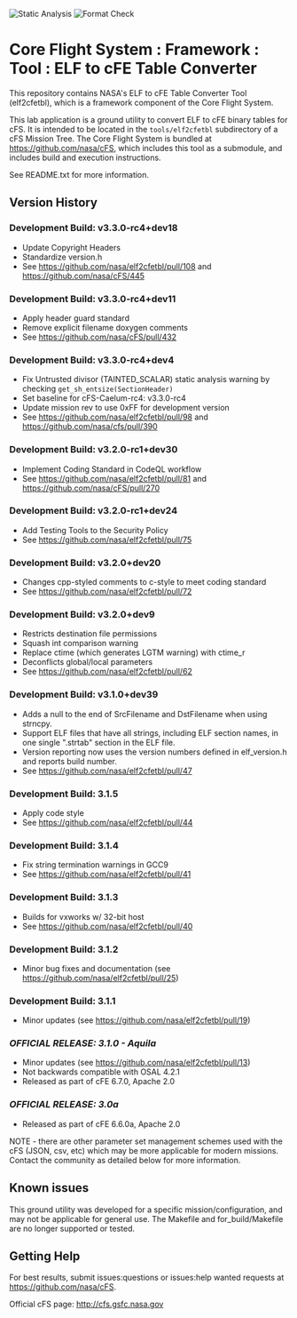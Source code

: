 ![Static Analysis](https://github.com/nasa/elf2cfetbl/workflows/Static%20Analysis/badge.svg)
![Format Check](https://github.com/nasa/elf2cfetbl/workflows/Format%20Check/badge.svg)

# Core Flight System : Framework : Tool : ELF to cFE Table Converter

This repository contains NASA's ELF to cFE Table Converter Tool (elf2cfetbl), which is a framework component of the Core Flight System.

This lab application is a ground utility to convert ELF to cFE binary tables for cFS. It is intended to be located in the `tools/elf2cfetbl` subdirectory of a cFS Mission Tree. The Core Flight System is bundled at <https://github.com/nasa/cFS>, which includes this tool as a submodule, and includes build and execution instructions.

See README.txt for more information.

## Version History

### Development Build: v3.3.0-rc4+dev18

- Update Copyright Headers
- Standardize version.h 
- See <https://github.com/nasa/elf2cfetbl/pull/108> and <https://github.com/nasa/cFS/445>

### Development Build: v3.3.0-rc4+dev11

- Apply header guard standard 
- Remove explicit filename doxygen comments
- See <https://github.com/nasa/cFS/pull/432>

### Development Build: v3.3.0-rc4+dev4

- Fix Untrusted divisor (TAINTED_SCALAR) static analysis warning by checking `get_sh_entsize(SectionHeader)`
- Set baseline for cFS-Caelum-rc4: v3.3.0-rc4
- Update mission rev to use 0xFF for development version
- See <https://github.com/nasa/elf2cfetbl/pull/98> and <https://github.com/nasa/cfs/pull/390>

### Development Build: v3.2.0-rc1+dev30

-  Implement Coding Standard in CodeQL workflow
- See <https://github.com/nasa/elf2cfetbl/pull/81> and <https://github.com/nasa/cFS/pull/270>

### Development Build: v3.2.0-rc1+dev24

- Add Testing Tools to the Security Policy
- See <https://github.com/nasa/elf2cfetbl/pull/75>

### Development Build: v3.2.0+dev20

- Changes cpp-styled comments to c-style to meet coding standard
- See <https://github.com/nasa/elf2cfetbl/pull/72>

### Development Build: v3.2.0+dev9

- Restricts destination file permissions
- Squash int comparison warning
- Replace ctime (which generates LGTM warning) with ctime_r
- Deconflicts global/local parameters
- See <https://github.com/nasa/elf2cfetbl/pull/62>

### Development Build: v3.1.0+dev39

- Adds a null to the end of SrcFilename and DstFilename when using strncpy.
- Support ELF files that have all strings, including ELF section names, in one single ".strtab" section in the ELF file.
- Version reporting now uses the version numbers defined in elf_version.h and reports build number.
- See  <https://github.com/nasa/elf2cfetbl/pull/47>

### Development Build: 3.1.5

- Apply code style
- See <https://github.com/nasa/elf2cfetbl/pull/44>

### Development Build: 3.1.4

- Fix string termination warnings in GCC9
- See <https://github.com/nasa/elf2cfetbl/pull/41>

### Development Build: 3.1.3

- Builds for vxworks w/ 32-bit host
- See <https://github.com/nasa/elf2cfetbl/pull/40>

### Development Build: 3.1.2

- Minor bug fixes and documentation (see <https://github.com/nasa/elf2cfetbl/pull/25>)

### Development Build: 3.1.1

- Minor updates (see <https://github.com/nasa/elf2cfetbl/pull/19>)

### **_OFFICIAL RELEASE: 3.1.0 - Aquila_**

- Minor updates (see <https://github.com/nasa/elf2cfetbl/pull/13>)
- Not backwards compatible with OSAL 4.2.1
- Released as part of cFE 6.7.0, Apache 2.0

### **_OFFICIAL RELEASE: 3.0a_**

- Released as part of cFE 6.6.0a, Apache 2.0

NOTE - there are other parameter set management schemes used with the cFS (JSON, csv, etc) which may be more applicable for modern missions. Contact the community as detailed below for more information.

## Known issues

This ground utility was developed for a specific mission/configuration, and may not be applicable for general use. The Makefile and for_build/Makefile are no longer supported or tested.

## Getting Help

For best results, submit issues:questions or issues:help wanted requests at <https://github.com/nasa/cFS>.

Official cFS page: <http://cfs.gsfc.nasa.gov>
